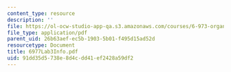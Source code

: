 ```yaml
---
content_type: resource
description: ''
file: https://ol-ocw-studio-app-qa.s3.amazonaws.com/courses/6-973-organic-optoelectronics-spring-2003/91dd35d5738e8d4cdd41ef2428a59df2_6977Lab3Info.pdf
file_type: application/pdf
parent_uid: 26b63aef-ec5b-1903-5b01-f495d15ad52d
resourcetype: Document
title: 6977Lab3Info.pdf
uid: 91dd35d5-738e-8d4c-dd41-ef2428a59df2
---
```

